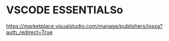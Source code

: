 # VSCODE ESSENTIALSo
https://marketplace.visualstudio.com/manage/publishers/josxa?auth_redirect=True
